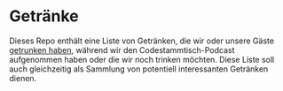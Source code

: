 # Getränke

Dieses Repo enthält eine Liste von Getränken, die wir oder unsere Gäste [getrunken haben](https://github.com/codestammtisch/beverages/issues?q=is%3Aissue+is%3Aclosed), während wir den Codestammtisch-Podcast aufgenommen haben oder die wir noch trinken möchten. Diese Liste soll auch gleichzeitig als Sammlung von potentiell interessanten Getränken dienen.
